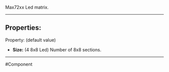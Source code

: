 Max72xx Led matrix.

---

## Properties:

Property: (default value)

- **Size:** (4 8x8 Led)
   Number of 8x8 sections.

---

#Component 